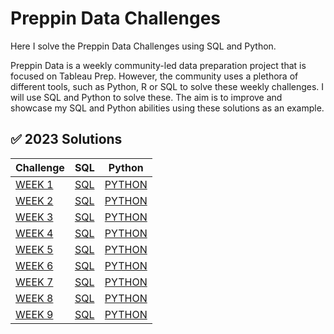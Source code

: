 # Preppin Data Challenges
Here I solve the Preppin Data Challenges using SQL and Python.

Preppin Data is a weekly community-led data preparation project that is focused on Tableau Prep. However, the community uses a plethora of different tools, such as Python, R or SQL to solve these weekly challenges. I will use SQL and Python to solve these. The aim is to improve and showcase my SQL and Python abilities using these solutions as an example.

## ✅ 2023 Solutions
Challenge | SQL | Python |
--- | --- | --- |
[WEEK 1](https://preppindata.blogspot.com/2023/01/2023-week-1-data-source-bank.html) | [SQL](https://github.com/Marius321/SQL-Preppin-Data-Challenges/blob/main/2023/SQL/Week1_2023_SQL.sql) | [PYTHON](https://github.com/Marius321/Preppin-Data-Challenges/blob/main/2023/Python/W1_2023.py) |
[WEEK 2](https://preppindata.blogspot.com/2023/01/2023-week-2-international-bank-account.html) | [SQL](https://github.com/Marius321/SQL-Preppin-Data-Challenges/blob/main/2023/SQL/W2_2023_SQL.sql) | [PYTHON](https://github.com/Marius321/Preppin-Data-Challenges/blob/main/2023/Python/W2_2023.py) |
[WEEK 3](https://preppindata.blogspot.com/2023/01/2023-week-3-targets-for-dsb.html) | [SQL](https://github.com/Marius321/SQL-Preppin-Data-Challenges/blob/main/2023/SQL/W3_2023_SQL.sql) | [PYTHON](https://github.com/Marius321/Preppin-Data-Challenges/blob/main/2023/Python/W3_2023.py) | 
[WEEK 4](https://preppindata.blogspot.com/2023/01/2023-week-4-new-customers.html) | [SQL](https://github.com/Marius321/SQL-Preppin-Data-Challenges/blob/main/2023/SQL/W4_2023_SQL.sql) | [PYTHON](https://github.com/Marius321/Preppin-Data-Challenges/blob/main/2023/Python/W4_2023.py) | 
[WEEK 5](https://preppindata.blogspot.com/2023/02/2023-week-5-dsb-ranking.html) | [SQL](https://github.com/Marius321/SQL-Preppin-Data-Challenges/blob/main/2023/SQL/W5_2023_SQL.sql) | [PYTHON](https://github.com/Marius321/Preppin-Data-Challenges/blob/main/2023/Python/W5_2023.py) | 
[WEEK 6](https://preppindata.blogspot.com/2023/02/2023-week-6-dsb-customer-ratings.html) | [SQL](https://github.com/Marius321/SQL-Preppin-Data-Challenges/blob/main/2023/SQL/W6_2023_SQL.sql) | [PYTHON](https://github.com/Marius321/Preppin-Data-Challenges/blob/main/2023/Python/W6_2023.py) | 
[WEEK 7](https://preppindata.blogspot.com/2023/02/2023-week-7-flagging-fraudulent.html) | [SQL](https://github.com/Marius321/SQL-Preppin-Data-Challenges/blob/main/2023/SQL/W7_2023_SQL.sql) | [PYTHON](https://github.com/Marius321/Preppin-Data-Challenges/blob/main/2023/Python/W7_2023.py) | 
[WEEK 8](https://preppindata.blogspot.com/2023/02/2023-week-8-taking-stock.html) | [SQL](https://github.com/Marius321/Preppin-Data-Challenges/blob/main/2023/SQL/W8_2023.sql) | [PYTHON](https://github.com/Marius321/Preppin-Data-Challenges/blob/main/2023/Python/W8_2023.py) | 
[WEEK 9](https://preppindata.blogspot.com/2023/03/2023-week-9-customer-bank-statements.html) | [SQL](https://github.com/Marius321/Preppin-Data-Challenges/blob/main/2023/SQL/W9_2023_SQL.sql) | [PYTHON](https://github.com/Marius321/Preppin-Data-Challenges/blob/main/2023/Python/W9_2023.py) | 
